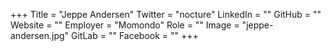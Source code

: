 +++
Title = "Jeppe Andersen"
Twitter = "nocture"
LinkedIn = ""
GitHub = ""
Website = ""
Employer = "Momondo"
Role = ""
Image = "jeppe-andersen.jpg"
GitLab = ""
Facebook = ""
+++
